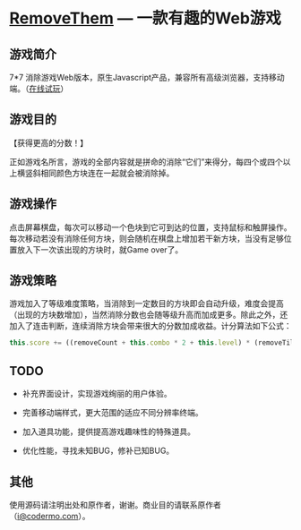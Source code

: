 [RemoveThem](http://www.codermo.com/removethem/) — 一款有趣的Web游戏
==================================================


游戏简介
--------------------------------------

7*7 消除游戏Web版本，原生Javascript产品，兼容所有高级浏览器，支持移动端。（[在线试玩](http://www.codermo.com/removethem/)）


游戏目的
--------------------------------------

【获得更高的分数！】

正如游戏名所言，游戏的全部内容就是拼命的消除“它们”来得分，每四个或四个以上横竖斜相同颜色方块连在一起就会被消除掉。


游戏操作
--------------------------------------

点击屏幕棋盘，每次可以移动一个色块到它可到达的位置，支持鼠标和触屏操作。每次移动若没有消除任何方块，则会随机在棋盘上增加若干新方块，当没有足够位置放入下一次该出现的方块时，就Game over了。


游戏策略
--------------------------------------

游戏加入了等级难度策略，当消除到一定数目的方块即会自动升级，难度会提高（出现的方块数增加），当然消除分数也会随等级升高而加成更多。除此之外，还加入了连击判断，连续消除方块会带来很大的分数加成收益。计分算法如下公式：

```js
this.score += ((removeCount + this.combo * 2 + this.level) * (removeTiles.length));
```


TODO
--------------------------------------

- 补充界面设计，实现游戏绚丽的用户体验。

- 完善移动端样式，更大范围的适应不同分辨率终端。

- 加入道具功能，提供提高游戏趣味性的特殊道具。

- 优化性能，寻找未知BUG，修补已知BUG。


其他
--------------------------------------

使用源码请注明出处和原作者，谢谢。商业目的请联系原作者（i@codermo.com）。